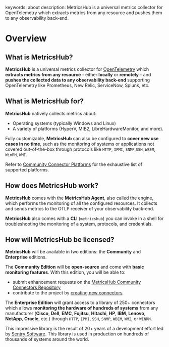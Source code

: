 keywords: about
description: MetricsHub is a universal metrics collector for OpenTelemetry which extracts metrics from any resource and pushes them to any observability back-end.

# Overview

<!-- MACRO{toc|fromDepth=1|toDepth=2|id=toc} -->

## What is **MetricsHub**?

**MetricsHub** is a universal metrics collector for [OpenTelemetry](https://opentelemetry.io/docs) which **extracts metrics from any resource** - either **locally** or **remotely** - and **pushes the collected data to any observability back-end** supporting OpenTelemetry like Prometheus, New Relic, ServiceNow, Splunk, etc.

## What is **MetricsHub** for?

**MetricsHub** natively collects metrics about:

* Operating systems (typically Windows and Linux)
* A variety of platforms (HyperV, MIB2, LibreHardwareMonitor, and more).

Fully customizable, **MetricsHub**  can also be configured to **cover new use cases in no time**, such as the monitoring of systems or applications not covered out-of-the-box through protocols like `HTTP`, `IPMI`, `SNMP`,`SSH`, `WBEM`, `WinRM`, `WMI`.

Refer to [Community Connector Platforms](../metricshub-connector-reference.html) for the exhaustive list of supported platforms.

## How does **MetricsHub** work?

**MetricsHub** comes with the **MetricsHub Agent**, also called the engine, which performs the monitoring of all the configured resources. It collects and sends metrics to the OTLP receiver of your observability back-end.

**MetricsHub** also comes with a **CLI** (`metricshub`) you can invoke in a shell for troubleshooting the monitoring of a system, protocols, and credentials.

## How will **MetricsHub** be licensed?

**MetricsHub** will be available in two editions: the **Community** and **Enterprise** editions.

The **Community Edition** will be **open-source** and come with **basic monitoring features**. With this edition, you will be able to:

* submit enhancement requests on the [MetricsHub Community Connectors Repository](https://github.com/sentrysoftware/metricshub-community-connectors)
* contribute to the project by [creating new connectors](./develop/index.html).

The **Enterprise Edition** will grant access to a library of 250+ connectors which allows **monitoring the hardware of hundreds of systems** from any manufacturer (**Cisco**, **Dell**, **EMC**, **Fujitsu**, **Hitachi**, **HP**, **IBM**, **Lenovo**, **NetApp**, **Oracle**, etc.) through `HTTP`, `IPMI`, `SSH`, `SNMP`, `WBEM`, `WMI`, or `WINRM`.

This impressive library is the result of 20+ years of a development effort led by [Sentry Software](https://sentrysoftware.com). This library is used in production on hundreds of thousands of systems around the world.
